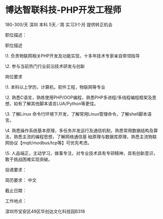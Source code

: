 # 博达智联科技-PHP开发工程师

180-300/天 深圳 本科 5天／周 实习3个月 提供转正机会

职位描述：

职位描述

\1.  负责物联网相关PHP开发及功能实现，十多年技术专家亲自带领指导

\2.  参与当前热门行业前沿技术研发与创新

岗位要求

\1.  本科以上学历，计算机，软件工程，物联网等专业

\2.  熟悉C语言，熟练使用PHP/OOP编程，熟悉PHP多进程/多线程编程框架及思想，如有了解其他脚本语言LUA/Python等更佳。

\3.  了解Linux 命令行环境下开发，了解常用Linux管理命令，了解shell脚本语言。

\4.  熟悉操作系统基本原理，多任务并发运行及通信机制，熟悉常用数据结构及算法，熟悉主流的编程思想，了解网络通信基 础原理与数据库原理，熟悉主流物联网协议【mqtt/modbus/tcp等】可优先考虑。

\5. 人品端正，主动学习，做事专注，对专业技术具有专研精神，具有创新意识，敢于挑战困难实现突破。

投递要求：

简历要求： 中文

截止日期：

工作地点：

深圳市宝安区49区华创达文化科技园B318
